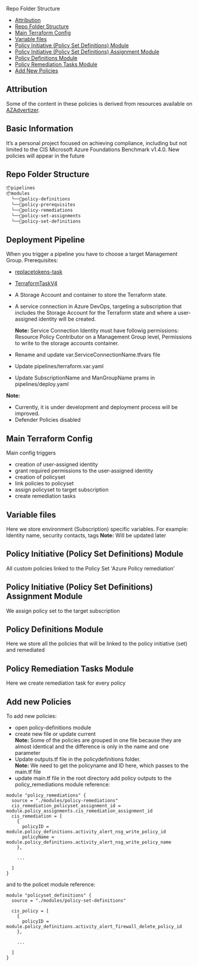 Repo Folder Structure
- [Attribution](#Attribution)
- [Repo Folder Structure](#repo-folder-structure)
- [Main Terraform Config](#main-terraform-config)
- [Variable files](#variable-files)
- [Policy Initiative (Policy Set Definitions) Module](#policy-initiative-policy-set-definitions-module)
- [Policy Initiative (Policy Set Definitions) Assignment Module](#policy-initiative-policy-set-definitions-assignment-module)
- [Policy Definitions Module](#policy-definitions-module)
- [Policy Remediation Tasks Module](#policy-remediation-tasks-module)
- [Add New Policies](#add-new-policies)

## Attribution
Some of the content in these policies is derived from resources available on [AZAdvertizer](https://www.azadvertizer.net). 

## Basic Information
It’s a personal project focused on achieving compliance, including but not limited to the CIS Microsoft Azure Foundations Benchmark v1.4.0.
New policies will appear in the future

## Repo Folder Structure

```bash
📦pipelines
📦modules
  └──📂policy-definitions
  └──📂policy-prerequisites
  └──📂policy-remediations
  └──📂policy-set-assignments
  └──📂policy-set-definitions
```

## Deployment Pipeline
When you trigger a pipeline you have to choose a target Management Group.
Prerequisites:
- [replacetokens-task](https://github.com/qetza/replacetokens-task/blob/main/README.md)
- [TerraformTaskV4](https://github.com/microsoft/azure-pipelines-terraform/blob/main/Tasks/TerraformTask/TerraformTaskV4/README.md)
- A Storage Account and container to store the Terraform state.
- A service connection in Azure DevOps, targeting a subscription that includes the Storage Account for the Terraform state and where a user-assigned identity will be created.

  **Note:** 
  Service Connection Identity must have followig permissions: Resource Policy Contributor on a Management Group level, Permissions to write to the storage accounts container.
- Rename and update var.ServiceConnectionName.tfvars file
- Update pipelines/terraform.var.yaml
- Update SubscriptionName and ManGroupName prams in pipelines/deploy.yaml

**Note:** 
- Currently, it is under development and deployment process will be improved. 
- Defender Policies disabled

## Main Terraform Config
Main config triggers 
- creation of user-assigned identity
- grant required permissions to the user-assigned identity
- creation of policyset
- link policies to policyset
- assign policyset to target subscription
- create remediation tasks


## Variable files
Here we store environment (Subscription) specific variables.
For example: Identity name, security contacts, tags
**Note:** Will be updated later

## Policy Initiative (Policy Set Definitions) Module
All custom policies linked to the Policy Set 'Azure Policy remediation'

## Policy Initiative (Policy Set Definitions) Assignment Module
We assign policy set to the target subscription

## Policy Definitions Module
Here we store all the policies that will be linked to the policy initiative (set) and remediated

## Policy Remediation Tasks Module
Here we create remediation task for every policy

## Add new Policies
To add new policies:
- open policy-definitions module
- create new file or update current  
  **Note:** Some of the policies are grouped in one file because they are almost identical and the difference is only in the name and one parameter
- Update outputs.tf file in the policydefinitions folder.  
  **Note:** We need to get the policyname and ID here, which passes to the main.tf file
- update main.tf file in the root directory
add policy outputs to the policy_remediations module reference:

```hcl
module "policy_remediations" {
  source = "./modules/policy-remediations"
  cis_remediation_policyset_assignment_id = module.policy_assignments.cis_remediation_assignment_id
  cis_remediation = [
    {
      policyID = module.policy_definitions.activity_alert_nsg_write_policy_id
      policyName = module.policy_definitions.activity_alert_nsg_write_policy_name
    },

    ...

  ]
}
```

and to the policet module reference:

```hcl
module "policyset_definitions" {
  source = "./modules/policy-set-definitions"

  cis_policy = [
    {
      policyID = module.policy_definitions.activity_alert_firewall_delete_policy_id
    },

    ...

  ]
}
```
